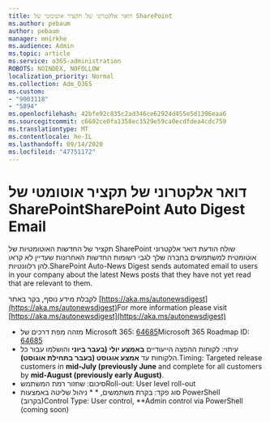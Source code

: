```yaml
---
title: דואר אלקטרוני של תקציר אוטומטי של SharePoint
ms.author: pebaum
author: pebaum
manager: mnirkhe
ms.audience: Admin
ms.topic: article
ms.service: o365-administration
ROBOTS: NOINDEX, NOFOLLOW
localization_priority: Normal
ms.collection: Adm_O365
ms.custom:
- "9003118"
- "5894"
ms.openlocfilehash: 42bfe92c835c2ad346ce62924d455e5d1396eaa6
ms.sourcegitcommit: c6692ce0fa1358ec3529e59ca0ecdfdea4cdc759
ms.translationtype: MT
ms.contentlocale: he-IL
ms.lasthandoff: 09/14/2020
ms.locfileid: "47751172"
---
```

# <a name="sharepoint-auto-digest-email"></a><span data-ttu-id="a29f6-102">דואר אלקטרוני של תקציר אוטומטי של SharePoint</span><span class="sxs-lookup"><span data-stu-id="a29f6-102">SharePoint Auto Digest Email</span></span>

<span data-ttu-id="a29f6-103">תקציר של החדשות האוטומטיות של SharePoint שולח הודעת דואר אלקטרוני אוטומטית למשתמשים בחברה שלך לגבי רשומות החדשות האחרונות שעדיין לא קראו להן רלוונטיות.</span><span class="sxs-lookup"><span data-stu-id="a29f6-103">SharePoint Auto-News Digest sends automated email to users in your company about the latest News posts that they have not yet read that are relevant to them.</span></span>

<span data-ttu-id="a29f6-104">לקבלת מידע נוסף, בקר באתר [https://aka.ms/autonewsdigest](https://aka.ms/autonewsdigest)</span><span class="sxs-lookup"><span data-stu-id="a29f6-104">For more information please visit [https://aka.ms/autonewsdigest](https://aka.ms/autonewsdigest)</span></span>

- <span data-ttu-id="a29f6-105">מזהה מפת דרכים של Microsoft 365:  [64685](https://www.microsoft.com/microsoft-365/roadmap?filters=&featureid=64685)</span><span class="sxs-lookup"><span data-stu-id="a29f6-105">Microsoft 365 Roadmap ID:  [64685](https://www.microsoft.com/microsoft-365/roadmap?filters=&featureid=64685)</span></span>
- <span data-ttu-id="a29f6-106">עיתוי: לקוחות ההפצה הייעודיים  **באמצע יולי (בעבר ביוני**  והושלמו עבור כל הלקוחות עד  **אמצע אוגוסט (בעבר בתחילת אוגוסט)**.</span><span class="sxs-lookup"><span data-stu-id="a29f6-106">Timing: Targeted release customers in  **mid-July (previously June**  and complete for all customers by  **mid-August (previously early August)**.</span></span>
- <span data-ttu-id="a29f6-107">סיכום: שחזור רמת המשתמש</span><span class="sxs-lookup"><span data-stu-id="a29f6-107">Roll-out: User level roll-out</span></span>
- <span data-ttu-id="a29f6-108">סוג פקד: בקרת משתמשים, \* \* ניהול שליטה באמצעות PowerShell (בקרוב)</span><span class="sxs-lookup"><span data-stu-id="a29f6-108">Control Type: User control,  \*\*Admin control via PowerShell (coming soon)</span></span>
